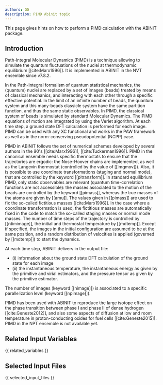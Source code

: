 ```yaml
---
authors: GG
description: PIMD Abinit topic
---
```

<!--
This file is automatically generated by mksite.py. All changes will be lost.
Change the input yaml files or the python code
-->

This page gives hints on how to perform a PIMD calculation with the ABINIT package.

## Introduction

Path-Integral Molecular Dynamics (PIMD) is a technique allowing to simulate
the quantum fluctuations of the nuclei at thermodynamic equilibrium
[[cite:Marx1996]]. It is implemented in ABINIT in the NVT ensemble since
v7.8.2.

In the Path-Integral formalism of quantum statistical mechanics, the (quantum)
nuclei are replaced by a set of images (beads) treated by means of classical
mechanics, and interacting with each other through a specific effective
potential. In the limit of an infinite number of beads, the quantum system and
this many-beads classicle system have the same partition function, and thus
the same static observables. In PIMD, the classical system of beads is
simulated by standard Molecular Dynamics. The PIMD equations of motion are
integrated by using the Verlet algorithm. At each time step, a ground state
DFT calculation is performed for each image. PIMD can be used with any XC
functional and works in the PAW framework as well as in the norm-conserving
pseudopotential (NCPP) case.

PIMD in ABINIT follows the set of numerical schemes developed by several
authors in the 90's [[cite:Marx1996]], [[cite:Tuckerman1996]]. PIMD in the
canonical ensemble needs specific thermostats to ensure that the trajectories
are ergodic: the Nose-Hoover chains are implemented, as well as the Langevin
thermostat (controlled by the value of [[imgmov]]). Also, it is possible to
use coordinate transformations (staging and normal mode), that are controlled
by the keyword [[pitransform]]. In standard equilibrium PIMD, only static
observables are relevant (quantum time-correlation functions are not
accessible): the masses associated to the motion of the beads are controlled
by the keyword [[pimass]], whereas the true masses of the atoms are given by
[[amu]]. The values given in [[pimass]] are used to fix the so-called
fictitious masses [[cite:Marx1996]]. In the case where a coordinate
transformation is used, the fictitious masses are automatically fixed in the
code to match the so-called staging masses or normal mode masses. The number
of time steps of the trajectory is controlled by [[ntimimage]], the initial
and thermostat temperature by [[mdtemp]]. Except if specified, the images in
the initial configuration are assumed to be at the same position, and a random
distribution of velocities is applied (governed by [[mdtemp]]) to start the
dynamics.

At each time step, ABINIT delivers in the output file:

* (i) information about the ground state DFT calculation of the ground state for each image
* (ii) the instantaneous temperature, the instantaneous energy as given by the primitive and virial estimators, and the pressure tensor as given by the primitive estimator.

The number of images (keyword [[nimage]]) is associated to a specific
parallelization level (keyword [[npimage]]).

PIMD has been used with ABINIT to reproduce the large isotope effect on the
phase transition between phase I and phase II of dense hydrogen
[[cite:Geneste2012]], and also some aspects of diffusion at low and room
temperature in proton-conducting oxides for fuel cells [[cite:Geneste2015]].
PIMD in the NPT ensemble is not available yet.



## Related Input Variables

{{ related_variables }}

## Selected Input Files

{{ selected_input_files }}

